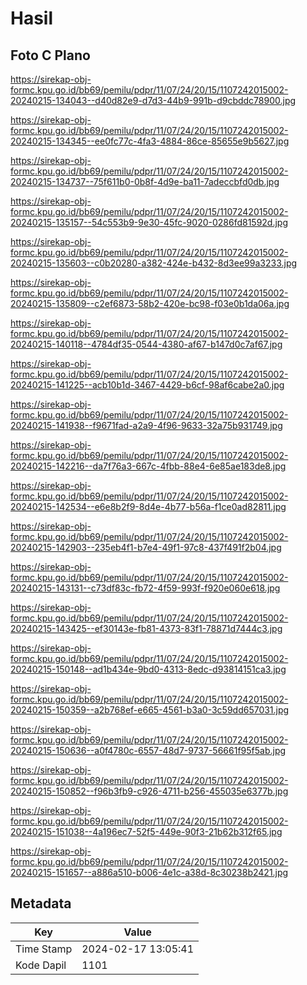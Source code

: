 # Hasil

## Foto C Plano

https://sirekap-obj-formc.kpu.go.id/bb69/pemilu/pdpr/11/07/24/20/15/1107242015002-20240215-134043--d40d82e9-d7d3-44b9-991b-d9cbddc78900.jpg

https://sirekap-obj-formc.kpu.go.id/bb69/pemilu/pdpr/11/07/24/20/15/1107242015002-20240215-134345--ee0fc77c-4fa3-4884-86ce-85655e9b5627.jpg

https://sirekap-obj-formc.kpu.go.id/bb69/pemilu/pdpr/11/07/24/20/15/1107242015002-20240215-134737--75f611b0-0b8f-4d9e-ba11-7adeccbfd0db.jpg

https://sirekap-obj-formc.kpu.go.id/bb69/pemilu/pdpr/11/07/24/20/15/1107242015002-20240215-135157--54c553b9-9e30-45fc-9020-0286fd81592d.jpg

https://sirekap-obj-formc.kpu.go.id/bb69/pemilu/pdpr/11/07/24/20/15/1107242015002-20240215-135603--c0b20280-a382-424e-b432-8d3ee99a3233.jpg

https://sirekap-obj-formc.kpu.go.id/bb69/pemilu/pdpr/11/07/24/20/15/1107242015002-20240215-135809--c2ef6873-58b2-420e-bc98-f03e0b1da06a.jpg

https://sirekap-obj-formc.kpu.go.id/bb69/pemilu/pdpr/11/07/24/20/15/1107242015002-20240215-140118--4784df35-0544-4380-af67-b147d0c7af67.jpg

https://sirekap-obj-formc.kpu.go.id/bb69/pemilu/pdpr/11/07/24/20/15/1107242015002-20240215-141225--acb10b1d-3467-4429-b6cf-98af6cabe2a0.jpg

https://sirekap-obj-formc.kpu.go.id/bb69/pemilu/pdpr/11/07/24/20/15/1107242015002-20240215-141938--f9671fad-a2a9-4f96-9633-32a75b931749.jpg

https://sirekap-obj-formc.kpu.go.id/bb69/pemilu/pdpr/11/07/24/20/15/1107242015002-20240215-142216--da7f76a3-667c-4fbb-88e4-6e85ae183de8.jpg

https://sirekap-obj-formc.kpu.go.id/bb69/pemilu/pdpr/11/07/24/20/15/1107242015002-20240215-142534--e6e8b2f9-8d4e-4b77-b56a-f1ce0ad82811.jpg

https://sirekap-obj-formc.kpu.go.id/bb69/pemilu/pdpr/11/07/24/20/15/1107242015002-20240215-142903--235eb4f1-b7e4-49f1-97c8-437f491f2b04.jpg

https://sirekap-obj-formc.kpu.go.id/bb69/pemilu/pdpr/11/07/24/20/15/1107242015002-20240215-143131--c73df83c-fb72-4f59-993f-f920e060e618.jpg

https://sirekap-obj-formc.kpu.go.id/bb69/pemilu/pdpr/11/07/24/20/15/1107242015002-20240215-143425--ef30143e-fb81-4373-83f1-78871d7444c3.jpg

https://sirekap-obj-formc.kpu.go.id/bb69/pemilu/pdpr/11/07/24/20/15/1107242015002-20240215-150148--ad1b434e-9bd0-4313-8edc-d93814151ca3.jpg

https://sirekap-obj-formc.kpu.go.id/bb69/pemilu/pdpr/11/07/24/20/15/1107242015002-20240215-150359--a2b768ef-e665-4561-b3a0-3c59dd657031.jpg

https://sirekap-obj-formc.kpu.go.id/bb69/pemilu/pdpr/11/07/24/20/15/1107242015002-20240215-150636--a0f4780c-6557-48d7-9737-56661f95f5ab.jpg

https://sirekap-obj-formc.kpu.go.id/bb69/pemilu/pdpr/11/07/24/20/15/1107242015002-20240215-150852--f96b3fb9-c926-4711-b256-455035e6377b.jpg

https://sirekap-obj-formc.kpu.go.id/bb69/pemilu/pdpr/11/07/24/20/15/1107242015002-20240215-151038--4a196ec7-52f5-449e-90f3-21b62b312f65.jpg

https://sirekap-obj-formc.kpu.go.id/bb69/pemilu/pdpr/11/07/24/20/15/1107242015002-20240215-151657--a886a510-b006-4e1c-a38d-8c30238b2421.jpg


## Metadata

| Key        | Value               |
| ---------- | ------------------- |
| Time Stamp | 2024-02-17 13:05:41 |
| Kode Dapil | 1101                |



